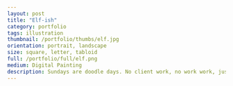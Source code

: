 ```yaml
---
layout: post
title: "Elf-ish"
category: portfolio
tags: illustration
thumbnail: /portfolio/thumbs/elf.jpg
orientation: portrait, landscape
size: square, letter, tabloid
full: /portfolio/full/elf.png
medium: Digital Painting
description: Sundays are doodle days. No client work, no work work, just whatever I want to poop out of my brain. It's relaxing, it doesn't make any sense, and it's the perfect way to unwind.
---
```

